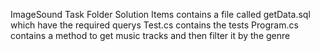 ImageSound Task 
Folder Solution Items contains a file called getData.sql which have the required querys 
Test.cs contains the tests 
Program.cs contains a method to get music tracks and then filter it by the genre

